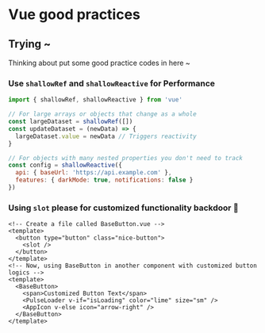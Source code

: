 # Vue good practices

## Trying ~

Thinking about put some good practice codes in here ~

### Use `shallowRef` and `shallowReactive` for Performance

```js
import { shallowRef, shallowReactive } from 'vue'

// For large arrays or objects that change as a whole
const largeDataset = shallowRef([])
const updateDataset = (newData) => {
  largeDataset.value = newData // Triggers reactivity
}

// For objects with many nested properties you don't need to track
const config = shallowReactive({
  api: { baseUrl: 'https://api.example.com' },
  features: { darkMode: true, notifications: false }
})
```

### Using `slot` please for customized functionality backdoor 🚪

```vue
<!-- Create a file called BaseButton.vue -->
<template>
  <button type="button" class="nice-button">
    <slot />
  </button>
</template>
<!-- Now, using BaseButton in another component with customized button logics -->
<template>
  <BaseButton>
    <span>Customized Button Text</span>
    <PulseLoader v-if="isLoading" color="lime" size="sm" />
    <AppIcon v-else icon="arrow-right" />
  </BaseButton>
</template>
```
